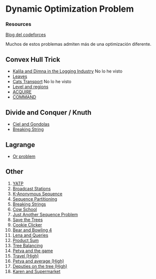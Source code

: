 # Dynamic Optimization Problem

### Resources
[Blog del codeforces](http://codeforces.com/blog/entry/8219)

Muchos de estos problemas admiten más de una optimización diferente.

## Convex Hull Trick
+ [Kalila and Dimna in the Logging Industry](http://codeforces.com/contest/319/problem/C) No lo he visto
+ [Leaves](http://www.spoj.com/problems/NKLEAVES/)
+ [Cats Transport](http://codeforces.com/contest/311/problem/B) No lo he visto
+ [Level and regions](http://codeforces.com/contest/674/problem/C)
+ [ACQUIRE](http://www.spoj.com/problems/ACQUIRE/)
+ [COMMAND](http://vn.spoj.com/problems/COMMAND/)

## Divide and Conquer / Knuth
+ [Ciel and Gondolas](http://codeforces.com/contest/321/problem/E)
+ [Breaking String](http://www.spoj.com/problems/BRKSTRNG/)

## Lagrange
+ [Or problem](https://csacademy.com/contest/round-56/task/or-problem/)

## Other
1. [YATP](https://open.kattis.com/problems/yatp)
1. [Broadcast Stations](http://codeforces.com/gym/101667/problem/A)
1. [K-Anonymous Sequence](http://poj.org/problem?id=3709)
1. [Sequence Partitioning](http://poj.org/problem?id=3245)
1. [Breaking Strings](http://acm.zju.edu.cn/onlinejudge/showProblem.do?problemCode=2860)
1. [Cow School](http://poj.org/problem?id=3266)
1. [Just Another Sequence Problem](http://codeforces.com/gym/101237/problem/F)
1. [Save the Trees](https://uva.onlinejudge.org/index.php?option=com_onlinejudge&Itemid=8&page=show_problem&problem=3871)
1. [Cookie Clicker](http://codeforces.com/contest/377/problem/E)
1. [Bear and Bowling 4](http://codeforces.com/contest/660/problem/F)
1. [Lena and Queries](http://codeforces.com/contest/678/problem/F)
1. [Product Sum](http://codeforces.com/contest/631/problem/E)
1. [Tree Balancing](https://www.codechef.com/problems/TREEBAL)
1. [Petya and the game](http://codeforces.com/gym/100377/problem/G)
1. [Travel (High)](http://codeforces.com/gym/100377/problem/L)
1. [Petya and average (High)](http://codeforces.com/gym/100377/problem/M)
1. [Deputies on the tree (High)](http://codeforces.com/gym/100377/problem/N)
1. [Karen and Supermarket](http://codeforces.com/contest/815/problem/C)
